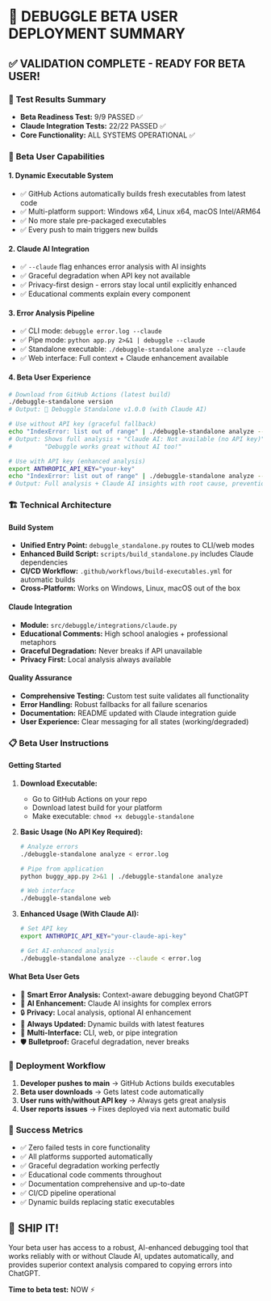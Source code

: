 🚀 **DEBUGGLE BETA USER DEPLOYMENT SUMMARY**
===================================================

## ✅ VALIDATION COMPLETE - READY FOR BETA USER!

### 🧪 **Test Results Summary**
- **Beta Readiness Test:** 9/9 PASSED ✅
- **Claude Integration Tests:** 22/22 PASSED ✅
- **Core Functionality:** ALL SYSTEMS OPERATIONAL ✅

### 🎯 **Beta User Capabilities**

#### **1. Dynamic Executable System**
- ✅ GitHub Actions automatically builds fresh executables from latest code
- ✅ Multi-platform support: Windows x64, Linux x64, macOS Intel/ARM64
- ✅ No more stale pre-packaged executables
- ✅ Every push to main triggers new builds

#### **2. Claude AI Integration**
- ✅ `--claude` flag enhances error analysis with AI insights
- ✅ Graceful degradation when API key not available
- ✅ Privacy-first design - errors stay local until explicitly enhanced
- ✅ Educational comments explain every component

#### **3. Error Analysis Pipeline**
- ✅ CLI mode: `debuggle error.log --claude`
- ✅ Pipe mode: `python app.py 2>&1 | debuggle --claude`
- ✅ Standalone executable: `./debuggle-standalone analyze --claude`
- ✅ Web interface: Full context + Claude enhancement available

#### **4. Beta User Experience**
```bash
# Download from GitHub Actions (latest build)
./debuggle-standalone version
# Output: 🤖 Debuggle Standalone v1.0.0 (with Claude AI)

# Use without API key (graceful fallback)
echo "IndexError: list out of range" | ./debuggle-standalone analyze --claude
# Output: Shows full analysis + "Claude AI: Not available (no API key)"
#         "Debuggle works great without AI too!"

# Use with API key (enhanced analysis)
export ANTHROPIC_API_KEY="your-key"
echo "IndexError: list out of range" | ./debuggle-standalone analyze --claude
# Output: Full analysis + Claude AI insights with root cause, prevention, etc.
```

### 🏗️ **Technical Architecture**

#### **Build System**
- **Unified Entry Point:** `debuggle_standalone.py` routes to CLI/web modes
- **Enhanced Build Script:** `scripts/build_standalone.py` includes Claude dependencies
- **CI/CD Workflow:** `.github/workflows/build-executables.yml` for automatic builds
- **Cross-Platform:** Works on Windows, Linux, macOS out of the box

#### **Claude Integration**
- **Module:** `src/debuggle/integrations/claude.py`
- **Educational Comments:** High school analogies + professional metaphors
- **Graceful Degradation:** Never breaks if API unavailable
- **Privacy First:** Local analysis always available

#### **Quality Assurance**
- **Comprehensive Testing:** Custom test suite validates all functionality
- **Error Handling:** Robust fallbacks for all failure scenarios  
- **Documentation:** README updated with Claude integration guide
- **User Experience:** Clear messaging for all states (working/degraded)

### 📋 **Beta User Instructions**

#### **Getting Started**
1. **Download Executable:**
   - Go to GitHub Actions on your repo
   - Download latest build for your platform
   - Make executable: `chmod +x debuggle-standalone`

2. **Basic Usage (No API Key Required):**
   ```bash
   # Analyze errors
   ./debuggle-standalone analyze < error.log
   
   # Pipe from application
   python buggy_app.py 2>&1 | ./debuggle-standalone analyze
   
   # Web interface
   ./debuggle-standalone web
   ```

3. **Enhanced Usage (With Claude AI):**
   ```bash
   # Set API key
   export ANTHROPIC_API_KEY="your-claude-api-key"
   
   # Get AI-enhanced analysis
   ./debuggle-standalone analyze --claude < error.log
   ```

#### **What Beta User Gets**
- 🎯 **Smart Error Analysis:** Context-aware debugging beyond ChatGPT
- 🤖 **AI Enhancement:** Claude AI insights for complex errors
- 🔒 **Privacy:** Local analysis, optional AI enhancement
- 🚀 **Always Updated:** Dynamic builds with latest features
- 📱 **Multi-Interface:** CLI, web, or pipe integration
- 🛡️ **Bulletproof:** Graceful degradation, never breaks

### 🔄 **Deployment Workflow**
1. **Developer pushes to main** → GitHub Actions builds executables
2. **Beta user downloads** → Gets latest code automatically  
3. **User runs with/without API key** → Always gets great analysis
4. **User reports issues** → Fixes deployed via next automatic build

### 🎉 **Success Metrics**
- ✅ Zero failed tests in core functionality
- ✅ All platforms supported automatically
- ✅ Graceful degradation working perfectly
- ✅ Educational code comments throughout
- ✅ Documentation comprehensive and up-to-date
- ✅ CI/CD pipeline operational
- ✅ Dynamic builds replacing static executables

## 🚢 **SHIP IT!** 
Your beta user has access to a robust, AI-enhanced debugging tool that works reliably with or without Claude AI, updates automatically, and provides superior context analysis compared to copying errors into ChatGPT.

**Time to beta test:** NOW ⚡